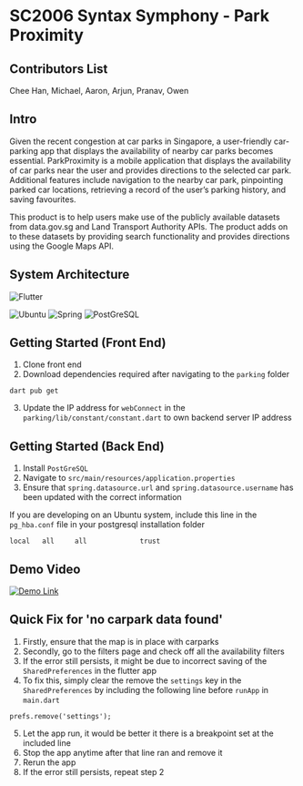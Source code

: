# SC2006 Syntax Symphony - Park Proximity

## Contributors List
Chee Han, Michael, Aaron, Arjun, Pranav, Owen

## Intro
Given the recent congestion at car parks in Singapore, a user-friendly car-parking app that displays the availability of nearby car parks becomes essential. ParkProximity is a mobile application that displays the availability of car parks near the user and provides directions to the selected car park. Additional features include navigation to the nearby car park, pinpointing parked car locations, retrieving a record of the user’s parking history, and saving favourites.

This product is to help users make use of the publicly available datasets from data.gov.sg and Land Transport Authority APIs. The product adds on to these datasets by providing search functionality and provides directions using the Google Maps API.

## System Architecture
![Flutter](https://img.shields.io/badge/Flutter-02569B?style=for-the-badge&logo=flutter&logoColor=white)

![Ubuntu](https://img.shields.io/badge/Ubuntu-E95420?style=for-the-badge&logo=ubuntu&logoColor=white)
![Spring](https://img.shields.io/badge/Spring-6DB33F?style=for-the-badge&logo=spring&logoColor=white)
![PostGreSQL](https://img.shields.io/badge/PostgreSQL-316192?style=for-the-badge&logo=postgresql&logoColor=white)

## Getting Started (Front End)
1. Clone front end
2. Download dependencies required after navigating to the `parking` folder
```
dart pub get
```
3. Update the IP address for `webConnect` in the `parking/lib/constant/constant.dart` to own backend server IP address

## Getting Started (Back End)
1. Install `PostGreSQL`
2. Navigate to `src/main/resources/application.properties`
3. Ensure that `spring.datasource.url` and `spring.datasource.username` has been updated with the correct information

If you are developing on an Ubuntu system, include this line in the `pg_hba.conf` file in your postgresql installation folder
```
local   all     all             trust
```

## Demo Video
[![Demo Link](https://img.youtube.com/vi/N9LZaZcG9Xw/0.jpg)](https://www.youtube.com/watch?v=N9LZaZcG9Xw "Demo Link")

## Quick Fix for 'no carpark data found'
1. Firstly, ensure that the map is in place with carparks
2. Secondly, go to the filters page and check off all the availability filters
3. If the error still persists, it might be due to incorrect saving of the `SharedPreferences` in the flutter app
4. To fix this, simply clear the remove the `settings` key in the `SharedPreferences` by including the following line before `runApp` in `main.dart`

```
prefs.remove('settings');
```

5. Let the app run, it would be better it there is a breakpoint set at the included line
6. Stop the app anytime after that line ran and remove it
7. Rerun the app
8. If the error still persists, repeat step 2

